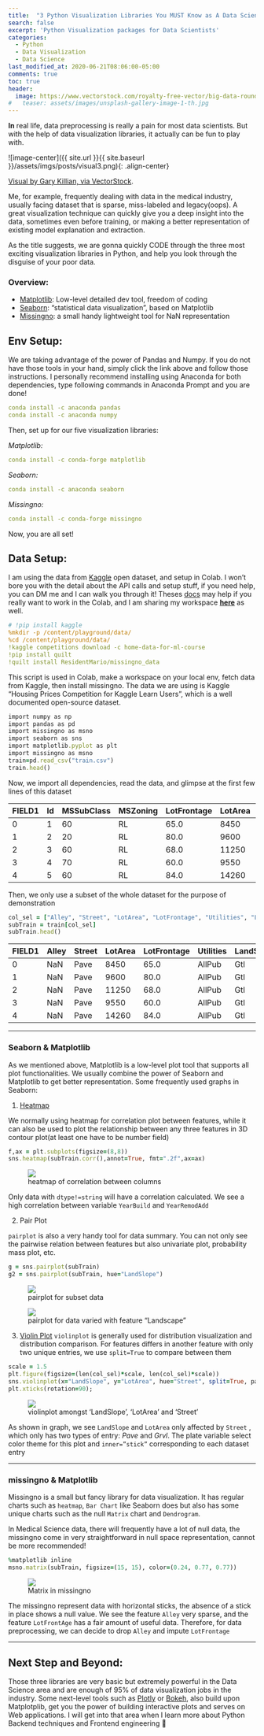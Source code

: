 ```yaml
---
title:  "3 Python Visualization Libraries You MUST Know as A Data Scientist"
search: false
excerpt: 'Python Visualization packages for Data Scientists'
categories: 
  - Python
  - Data Visualization
  - Data Science
last_modified_at: 2020-06-21T08:06:00-05:00
comments: true
toc: true
header:
  image: https://www.vectorstock.com/royalty-free-vector/big-data-round-visualization-vector-14256092"
#   teaser: assets/images/unsplash-gallery-image-1-th.jpg
---
```


**In** real life, data preprocessing is really a pain for most data scientists. But with the help of data visualization libraries, it actually can be fun to play with.


![image-center]({{ site.url }}{{ site.baseurl }}/assets/imgs/posts/visual3.png){: .align-center}
<figcaption><a href="https://www.vectorstock.com/royalty-free-vector/big-data-round-visualization-vector-14256092" title="Visual by Gary Killian, via VectorStock">Visual by Gary Killian, via VectorStock</a>.</figcaption>

Me, for example, frequently dealing with data in the medical industry, usually facing dataset that is sparse, miss-labeled and legacy(oops). A great visualization technique can quickly give you a deep insight into the data, sometimes even before training, or making a better representation of existing model explanation and extraction.

As the title suggests, we are gonna quickly CODE through the three most exciting visualization libraries in Python, and help you look through the disguise of your poor data.

### Overview:
- [Matplotlib](https://matplotlib.org/): Low-level detailed dev tool, freedom of coding
- [Seaborn](https://seaborn.pydata.org/): “statistical data visualization”, based on Matplotlib
- [Missingno](https://github.com/ResidentMario/missingno): a small handy lightweight tool for NaN representation

## Env Setup:
We are taking advantage of the power of Pandas and Numpy. If you do not have those tools in your hand, simply click the link above and follow those instructions. I personally recommend installing using Anaconda for both dependencies, type following commands in Anaconda Prompt and you are done!

```yaml
conda install -c anaconda pandas
conda install -c anaconda numpy
```
Then, set up for our five visualization libraries:

*Matplotlib:*

```yaml
conda install -c conda-forge matplotlib 
```

*Seaborn:*
```yaml
conda install -c anaconda seaborn
```

*Missingno:*
```yaml
conda install -c conda-forge missingno
```

Now, you are all set!

## Data Setup:

I am using the data from [Kaggle](https://github.com/Kaggle/kaggle-api) open dataset, and setup in Colab. I won’t bore you with the detail about the API calls and setup stuff, if you need help, you can DM me and I can walk you through it! Theses [docs](https://github.com/Kaggle/kaggle-api/issues/15) may help if you really want to work in the Colab, and I am sharing my workspace [**here**](https://colab.research.google.com/drive/1qdaZwJLP14-vhImVjMNiYFZTqXJ9Qo04) as well.

```yaml
# !pip install kaggle
%mkdir -p /content/playground/data/
%cd /content/playground/data/
!kaggle competitions download -c home-data-for-ml-course
!pip install quilt
!quilt install ResidentMario/missingno_data
```

This script is used in Colab, make a workspace on your local env, fetch data from Kaggle, then install missingno. The data we are using is Kaggle “Housing Prices Competition for Kaggle Learn Users”, which is a well documented open-source dataset.

```ruby
import numpy as np
import pandas as pd
import missingno as msno
import seaborn as sns
import matplotlib.pyplot as plt
import missingno as msno
train=pd.read_csv("train.csv")
train.head()
```

Now, we import all dependencies, read the data, and glimpse at the first few lines of this dataset

|FIELD1|Id |MSSubClass|MSZoning|LotFrontage|LotArea|Street|Alley|LotShape|LandContour|Utilities|LotConfig|LandSlope|Neighborhood|Condition1|Condition2|BldgType|HouseStyle|OverallQual|OverallCond|YearBuilt|YearRemodAdd|RoofStyle|RoofMatl|Exterior1st|Exterior2nd|MasVnrType|MasVnrArea|ExterQual|ExterCond|Foundation|BsmtQual|BsmtCond|BsmtExposure|BsmtFinType1|BsmtFinSF1|BsmtFinType2|BsmtFinSF2|BsmtUnfSF|TotalBsmtSF|Heating|...|CentralAir|Electrical|1stFlrSF|2ndFlrSF|LowQualFinSF|GrLivArea|BsmtFullBath|BsmtHalfBath|FullBath|HalfBath|BedroomAbvGr|KitchenAbvGr|KitchenQual|TotRmsAbvGrd|Functional|Fireplaces|FireplaceQu|GarageType|GarageYrBlt|GarageFinish|GarageCars|GarageArea|GarageQual|GarageCond|PavedDrive|WoodDeckSF|OpenPorchSF|EnclosedPorch|3SsnPorch|ScreenPorch|PoolArea|PoolQC|Fence|MiscFeature|MiscVal|MoSold|YrSold|SaleType|SaleCondition|SalePrice|
|------|---|----------|--------|-----------|-------|------|-----|--------|-----------|---------|---------|---------|------------|----------|----------|--------|----------|-----------|-----------|---------|------------|---------|--------|-----------|-----------|----------|----------|---------|---------|----------|--------|--------|------------|------------|----------|------------|----------|---------|-----------|-------|---|----------|----------|--------|--------|------------|---------|------------|------------|--------|--------|------------|------------|-----------|------------|----------|----------|-----------|----------|-----------|------------|----------|----------|----------|----------|----------|----------|-----------|-------------|---------|-----------|--------|------|-----|-----------|-------|------|------|--------|-------------|---------|
|0     |1  |60        |RL      |65.0       |8450   |Pave  |NaN  |Reg     |Lvl        |AllPub   |Inside   |Gtl      |CollgCr     |Norm      |Norm      |1Fam    |2Story    |7          |5          |2003     |2003        |Gable    |CompShg |VinylSd    |VinylSd    |BrkFace   |196.0     |Gd       |TA       |PConc     |Gd      |TA      |No          |GLQ         |706       |Unf         |0         |150      |856        |GasA   |...|Y         |SBrkr     |856     |854     |0           |1710     |1           |0           |2       |1       |3           |1           |Gd         |8           |Typ       |0         |NaN        |Attchd    |2003.0     |RFn         |2         |548       |TA        |TA        |Y         |0         |61         |0            |0        |0          |0       |NaN   |NaN  |NaN        |0      |2     |2008  |WD      |Normal       |208500   |
|1     |2  |20        |RL      |80.0       |9600   |Pave  |NaN  |Reg     |Lvl        |AllPub   |FR2      |Gtl      |Veenker     |Feedr     |Norm      |1Fam    |1Story    |6          |8          |1976     |1976        |Gable    |CompShg |MetalSd    |MetalSd    |None      |0.0       |TA       |TA       |CBlock    |Gd      |TA      |Gd          |ALQ         |978       |Unf         |0         |284      |1262       |GasA   |...|Y         |SBrkr     |1262    |0       |0           |1262     |0           |1           |2       |0       |3           |1           |TA         |6           |Typ       |1         |TA         |Attchd    |1976.0     |RFn         |2         |460       |TA        |TA        |Y         |298       |0          |0            |0        |0          |0       |NaN   |NaN  |NaN        |0      |5     |2007  |WD      |Normal       |181500   |
|2     |3  |60        |RL      |68.0       |11250  |Pave  |NaN  |IR1     |Lvl        |AllPub   |Inside   |Gtl      |CollgCr     |Norm      |Norm      |1Fam    |2Story    |7          |5          |2001     |2002        |Gable    |CompShg |VinylSd    |VinylSd    |BrkFace   |162.0     |Gd       |TA       |PConc     |Gd      |TA      |Mn          |GLQ         |486       |Unf         |0         |434      |920        |GasA   |...|Y         |SBrkr     |920     |866     |0           |1786     |1           |0           |2       |1       |3           |1           |Gd         |6           |Typ       |1         |TA         |Attchd    |2001.0     |RFn         |2         |608       |TA        |TA        |Y         |0         |42         |0            |0        |0          |0       |NaN   |NaN  |NaN        |0      |9     |2008  |WD      |Normal       |223500   |
|3     |4  |70        |RL      |60.0       |9550   |Pave  |NaN  |IR1     |Lvl        |AllPub   |Corner   |Gtl      |Crawfor     |Norm      |Norm      |1Fam    |2Story    |7          |5          |1915     |1970        |Gable    |CompShg |Wd Sdng    |Wd Shng    |None      |0.0       |TA       |TA       |BrkTil    |TA      |Gd      |No          |ALQ         |216       |Unf         |0         |540      |756        |GasA   |...|Y         |SBrkr     |961     |756     |0           |1717     |1           |0           |1       |0       |3           |1           |Gd         |7           |Typ       |1         |Gd         |Detchd    |1998.0     |Unf         |3         |642       |TA        |TA        |Y         |0         |35         |272          |0        |0          |0       |NaN   |NaN  |NaN        |0      |2     |2006  |WD      |Abnorml      |140000   |
|4     |5  |60        |RL      |84.0       |14260  |Pave  |NaN  |IR1     |Lvl        |AllPub   |FR2      |Gtl      |NoRidge     |Norm      |Norm      |1Fam    |2Story    |8          |5          |2000     |2000        |Gable    |CompShg |VinylSd    |VinylSd    |BrkFace   |350.0     |Gd       |TA       |PConc     |Gd      |TA      |Av          |GLQ         |655       |Unf         |0         |490      |1145       |GasA   |...|Y         |SBrkr     |1145    |1053    |0           |2198     |1           |0           |2       |1       |4           |1           |Gd         |9           |Typ       |1         |TA         |Attchd    |2000.0     |RFn         |3         |836       |TA        |TA        |Y         |192       |84         |0            |0        |0          |0       |NaN   |NaN  |NaN        |0      |12    |2008  |WD      |Normal       |250000   |

Then, we only use a subset of the whole dataset for the purpose of demonstration

```ruby
col_sel = ["Alley", "Street", "LotArea", "LotFrontage", "Utilities", "LandSlope", "Neighborhood", "YearBuilt", "YearRemodAdd"]
subTrain = train[col_sel]
subTrain.head()
```

|FIELD1|Alley|Street|LotArea|LotFrontage|Utilities|LandSlope|Neighborhood|YearBuilt|YearRemodAdd|
|------|-----|------|-------|-----------|---------|---------|------------|---------|------------|
|0     |NaN  |Pave  |8450   |65.0       |AllPub   |Gtl      |CollgCr     |2003     |2003        |
|1     |NaN  |Pave  |9600   |80.0       |AllPub   |Gtl      |Veenker     |1976     |1976        |
|2     |NaN  |Pave  |11250  |68.0       |AllPub   |Gtl      |CollgCr     |2001     |2002        |
|3     |NaN  |Pave  |9550   |60.0       |AllPub   |Gtl      |Crawfor     |1915     |1970        |
|4     |NaN  |Pave  |14260  |84.0       |AllPub   |Gtl      |NoRidge     |2000     |2000        |

----
### Seaborn & Matplotlib
As we mentioned above, Matplotlib is a low-level plot tool that supports all plot functionalities. We usually combine the power of Seaborn and Matplotlib to get better representation. Some frequently used graphs in Seaborn:

1. [Heatmap](https://seaborn.pydata.org/generated/seaborn.heatmap.html?highlight=heat#seaborn.heatmap)

We normally using heatmap for correlation plot between features, while it can also be used to plot the relationship between any three features in 3D contour plot(at least one have to be number field)
```ruby
f,ax = plt.subplots(figsize=(8,8))
sns.heatmap(subTrain.corr(),annot=True, fmt=".2f",ax=ax)
```
<figure>
	<a href="https://miro.medium.com/max/910/1*-HWmFHn2UViQwLXsxkjc2w.png"><img src="https://miro.medium.com/max/910/1*-HWmFHn2UViQwLXsxkjc2w.png"></a>
	<figcaption>heatmap of correlation between columns</figcaption>
</figure>

Only data with `dtype!=string` will have a correlation calculated. We see a high correlation between variable `YearBuild` and `YearRemodAdd`

2. Pair Plot

`pairplot` is also a very handy tool for data summary. You can not only see the pairwise relation between features but also univariate plot, probability mass plot, etc.

```ruby
g = sns.pairplot(subTrain)
g2 = sns.pairplot(subTrain, hue="LandSlope")
```

<figure>
	<a href="https://miro.medium.com/max/1400/1*i9ylsEA7grx3Qf15u2pZ8w.png"><img src="https://miro.medium.com/max/1400/1*i9ylsEA7grx3Qf15u2pZ8w.png"></a>
	<figcaption>pairplot for subset data</figcaption>
</figure>

<figure>
	<a href="https://miro.medium.com/max/1400/1*aiq2N23SGrTz9k7jvRJXcg.png"><img src="https://miro.medium.com/max/1400/1*aiq2N23SGrTz9k7jvRJXcg.png"></a>
	<figcaption>pairplot for data varied with feature “Landscape”</figcaption>
</figure>

3. [Violin Plot](https://seaborn.pydata.org/generated/seaborn.violinplot.html?highlight=vio#seaborn.violinplot)
`violinplot` is generally used for distribution visualization and distribution comparison. For features differs in another feature with only two unique entries, we use `split=True` to compare between them
```ruby
scale = 1.5
plt.figure(figsize=(len(col_sel)*scale, len(col_sel)*scale))
sns.violinplot(x="LandSlope", y="LotArea", hue="Street", split=True, palette="Set2",data=subTrain, inner="stick",scale="count")
plt.xticks(rotation=90);
```
<figure>
	<a href="https://miro.medium.com/max/1400/1*lN28NtMvppkdpsdFGwwUZg.png"><img src="https://miro.medium.com/max/1400/1*lN28NtMvppkdpsdFGwwUZg.png"></a>
	<figcaption>violinplot amongst ‘LandSlope’, ‘LotArea’ and ‘Street’</figcaption>
</figure>

As shown in graph, we see `LandSlope` and `LotArea` only affected by `Street` , which only has two types of entry: *Pave* and *Grvl*. The plate variable select color theme for this plot and `inner=”stick”` corresponding to each dataset entry

-----
### missingno & Matplotlib
Missingno is a small but fancy library for data visualization. It has regular charts such as `heatmap`, `Bar Chart` like Seaborn does but also has some unique charts such as the null `Matrix` chart and `Dendrogram`.

In Medical Science data, there will frequently have a lot of null data, the missingno come in very straightforward in null space representation, cannot be more recommended!

```ruby
%matplotlib inline
msno.matrix(subTrain, figsize=(15, 15), color=(0.24, 0.77, 0.77))
```

<figure>
	<a href="https://miro.medium.com/max/1400/1*AvQ4Rxi09ZS-IFVQFkAP3Q.png"><img src="https://miro.medium.com/max/1400/1*AvQ4Rxi09ZS-IFVQFkAP3Q.png"></a>
	<figcaption>Matrix in missingno</figcaption>
</figure>

The missingno represent data with horizontal sticks, the absence of a stick in place shows a null value. We see the feature `Alley` very sparse, and the feature `LotFrontAge` has a fair amount of useful data. Therefore, for data preprocessing, we can decide to drop `Alley` and impute `LotFrontage`

----
## Next Step and Beyond:
Those three libraries are very basic but extremely powerful in the Data Science area and are enough of 95% of data visualization jobs in the industry. Some next-level tools such as [Plotly](https://plotly.com/python/line-and-scatter/) or [Bokeh](https://docs.bokeh.org/en/latest/docs/installation.html), also build upon Matplotplib, get you the power of building interactive plots and serves on Web applications. I will get into that area when I learn more about Python Backend techniques and Frontend engineering 👊




